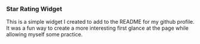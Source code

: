 ### Star Rating Widget

This is a simple widget I created to add to the README for my github profile. It was a fun way to create a more interesting first glance at the page while allowing myself some practice.
